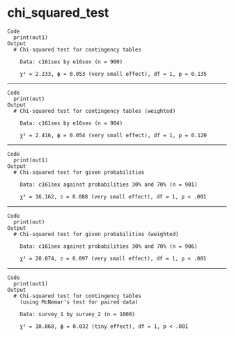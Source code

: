 # chi_squared_test

    Code
      print(out1)
    Output
      # Chi-squared test for contingency tables
      
        Data: c161sex by e16sex (n = 900)
      
        χ² = 2.233, ϕ = 0.053 (very small effect), df = 1, p = 0.135
      

---

    Code
      print(out)
    Output
      # Chi-squared test for contingency tables (weighted)
      
        Data: c161sex by e16sex (n = 904)
      
        χ² = 2.416, ϕ = 0.054 (very small effect), df = 1, p = 0.120
      

---

    Code
      print(out1)
    Output
      # Chi-squared test for given probabilities
      
        Data: c161sex against probabilities 30% and 70% (n = 901)
      
        χ² = 16.162, פ‎ = 0.088 (very small effect), df = 1, p < .001
      

---

    Code
      print(out)
    Output
      # Chi-squared test for given probabilities (weighted)
      
        Data: c161sex against probabilities 30% and 70% (n = 906)
      
        χ² = 20.074, פ‎ = 0.097 (very small effect), df = 1, p < .001
      

---

    Code
      print(out1)
    Output
      # Chi-squared test for contingency tables
        (using McNemar's test for paired data)
      
        Data: survey_1 by survey_2 (n = 1000)
      
        χ² = 10.868, ϕ = 0.032 (tiny effect), df = 1, p < .001
      

